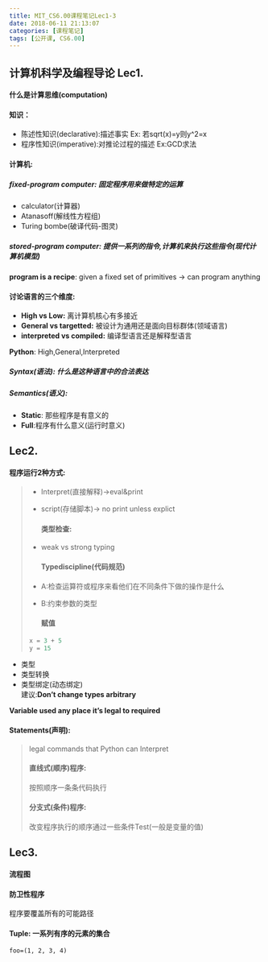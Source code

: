 ```yaml
---
title: MIT_CS6.00课程笔记Lec1-3
date: 2018-06-11 21:13:07
categories: [课程笔记]
tags: [公开课, CS6.00]
---
```

[](#计算机科学及编程导论-Lec1 "计算机科学及编程导论  Lec1.")计算机科学及编程导论 Lec1.
--------------------------------------------------------

#### [](#什么是计算思维-computation "什么是计算思维(computation)")什么是计算思维(computation)

#### [](#知识： "知识：")知识：

*   陈述性知识(declarative):描述事实 Ex: 若sqrt(x)=y则y^2=x
*   程序性知识(imperative):对推论过程的描述 Ex:GCD求法
<!-- more -->
#### [](#计算机 "计算机:")计算机:

##### [](#fixed-program-computer-固定程序用来做特定的运算 "fixed-program computer:  固定程序用来做特定的运算")fixed-program computer: 固定程序用来做特定的运算

*   calculator(计算器)
*   Atanasoff(解线性方程组)
*   Turing bombe(破译代码-图灵)

##### [](#stored-program-computer-提供一系列的指令-计算机来执行这些指令-现代计算机模型 "stored-program computer: 提供一系列的指令,计算机来执行这些指令(现代计算机模型)")stored-program computer: 提供一系列的指令,计算机来执行这些指令(现代计算机模型)

**program is a recipe**: given a fixed set of primitives -> can program anything

#### [](#讨论语言的三个维度 "讨论语言的三个维度:")讨论语言的三个维度:

*   **High vs Low:** 离计算机核心有多接近
*   **General vs targetted:** 被设计为通用还是面向目标群体(领域语言)
*   **interpreted vs compiled:** 编译型语言还是解释型语言

**Python**: High,General,Interpreted

##### [](#Syntax-语法-什么是这种语言中的合法表达 "Syntax(语法): 什么是这种语言中的合法表达")Syntax(语法): 什么是这种语言中的合法表达

##### [](#Semantics-语义 "Semantics(语义):")Semantics(语义):

*   **Static**: 那些程序是有意义的
*   **Full**:程序有什么意义(运行时意义)

[](#Lec2 "Lec2.")Lec2.
----------------------

#### [](#程序运行2种方式 "程序运行2种方式:")程序运行2种方式:

> *   Interpret(直接解释)->eval&print
> *   script(存储脚本)-> no print unless explict
>     
>     #### [](#类型检查 "类型检查:")类型检查:
>     
> *   weak vs strong typing
>     
>     #### [](#Typediscipline-代码规范 "Typediscipline(代码规范)")Typediscipline(代码规范)
>     
> *   A:检查运算符或程序来看他们在不同条件下做的操作是什么
> *   B:约束参数的类型
>     
>     #### [](#赋值 "赋值")赋值
> ```python
> x = 3 + 5
> y = 15
> ``` 

*   类型
*   类型转换
*   类型绑定(动态绑定)  
    建议:**Don’t change types arbitrary**

**Variable used any place it’s legal to required**

#### [](#Statements-声明 "Statements(声明):")Statements(声明):

> legal commands that Python can Interpret
> 
> #### [](#直线式-顺序-程序 "直线式(顺序)程序:")直线式(顺序)程序:
> 
> 按照顺序一条条代码执行
> 
> #### [](#分支式-条件-程序 "分支式(条件)程序:")分支式(条件)程序:
> 
> 改变程序执行的顺序通过一些条件Test(一般是变量的值)

[](#Lec3 "Lec3.")Lec3.
----------------------

#### [](#流程图 "流程图")流程图

#### [](#防卫性程序 "防卫性程序")防卫性程序

程序要覆盖所有的可能路径

#### [](#Tuple-一系列有序的元素的集合 "Tuple: 一系列有序的元素的集合")Tuple: 一系列有序的元素的集合

`foo=(1, 2, 3, 4)`